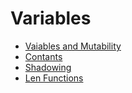 # Variables

- [Vaiables and Mutability](101-Variables-and-Mutability.md)
- [Contants](102-Contants.md)
- [Shadowing](103-Shadowing.md)
- [Len Functions](104-len-function.md)